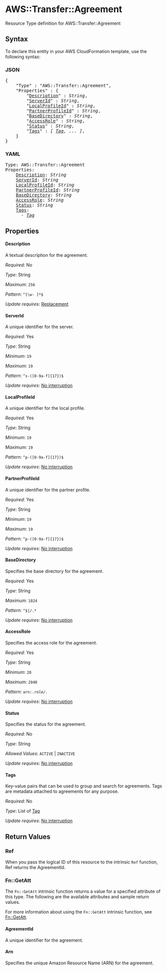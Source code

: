 # AWS::Transfer::Agreement

Resource Type definition for AWS::Transfer::Agreement

## Syntax

To declare this entity in your AWS CloudFormation template, use the following syntax:

### JSON

<pre>
{
    "Type" : "AWS::Transfer::Agreement",
    "Properties" : {
        "<a href="#description" title="Description">Description</a>" : <i>String</i>,
        "<a href="#serverid" title="ServerId">ServerId</a>" : <i>String</i>,
        "<a href="#localprofileid" title="LocalProfileId">LocalProfileId</a>" : <i>String</i>,
        "<a href="#partnerprofileid" title="PartnerProfileId">PartnerProfileId</a>" : <i>String</i>,
        "<a href="#basedirectory" title="BaseDirectory">BaseDirectory</a>" : <i>String</i>,
        "<a href="#accessrole" title="AccessRole">AccessRole</a>" : <i>String</i>,
        "<a href="#status" title="Status">Status</a>" : <i>String</i>,
        "<a href="#tags" title="Tags">Tags</a>" : <i>[ <a href="tag.md">Tag</a>, ... ]</i>,
    }
}
</pre>

### YAML

<pre>
Type: AWS::Transfer::Agreement
Properties:
    <a href="#description" title="Description">Description</a>: <i>String</i>
    <a href="#serverid" title="ServerId">ServerId</a>: <i>String</i>
    <a href="#localprofileid" title="LocalProfileId">LocalProfileId</a>: <i>String</i>
    <a href="#partnerprofileid" title="PartnerProfileId">PartnerProfileId</a>: <i>String</i>
    <a href="#basedirectory" title="BaseDirectory">BaseDirectory</a>: <i>String</i>
    <a href="#accessrole" title="AccessRole">AccessRole</a>: <i>String</i>
    <a href="#status" title="Status">Status</a>: <i>String</i>
    <a href="#tags" title="Tags">Tags</a>: <i>
      - <a href="tag.md">Tag</a></i>
</pre>

## Properties

#### Description

A textual description for the agreement.

_Required_: No

_Type_: String

_Maximum_: <code>256</code>

_Pattern_: <code>^[\w\- ]*$</code>

_Update requires_: [Replacement](https://docs.aws.amazon.com/AWSCloudFormation/latest/UserGuide/using-cfn-updating-stacks-update-behaviors.html#update-replacement)

#### ServerId

A unique identifier for the server.

_Required_: Yes

_Type_: String

_Minimum_: <code>19</code>

_Maximum_: <code>19</code>

_Pattern_: <code>^s-([0-9a-f]{17})$</code>

_Update requires_: [No interruption](https://docs.aws.amazon.com/AWSCloudFormation/latest/UserGuide/using-cfn-updating-stacks-update-behaviors.html#update-no-interrupt)

#### LocalProfileId

A unique identifier for the local profile.

_Required_: Yes

_Type_: String

_Minimum_: <code>19</code>

_Maximum_: <code>19</code>

_Pattern_: <code>^p-([0-9a-f]{17})$</code>

_Update requires_: [No interruption](https://docs.aws.amazon.com/AWSCloudFormation/latest/UserGuide/using-cfn-updating-stacks-update-behaviors.html#update-no-interrupt)

#### PartnerProfileId

A unique identifier for the partner profile.

_Required_: Yes

_Type_: String

_Minimum_: <code>19</code>

_Maximum_: <code>19</code>

_Pattern_: <code>^p-([0-9a-f]{17})$</code>

_Update requires_: [No interruption](https://docs.aws.amazon.com/AWSCloudFormation/latest/UserGuide/using-cfn-updating-stacks-update-behaviors.html#update-no-interrupt)

#### BaseDirectory

Specifies the base directory for the agreement.

_Required_: Yes

_Type_: String

_Maximum_: <code>1024</code>

_Pattern_: <code>^$|/.*</code>

_Update requires_: [No interruption](https://docs.aws.amazon.com/AWSCloudFormation/latest/UserGuide/using-cfn-updating-stacks-update-behaviors.html#update-no-interrupt)

#### AccessRole

Specifies the access role for the agreement.

_Required_: Yes

_Type_: String

_Minimum_: <code>20</code>

_Maximum_: <code>2048</code>

_Pattern_: <code>arn:.*role/.*</code>

_Update requires_: [No interruption](https://docs.aws.amazon.com/AWSCloudFormation/latest/UserGuide/using-cfn-updating-stacks-update-behaviors.html#update-no-interrupt)

#### Status

Specifies the status for the agreement.

_Required_: No

_Type_: String

_Allowed Values_: <code>ACTIVE</code> | <code>INACTIVE</code>

_Update requires_: [No interruption](https://docs.aws.amazon.com/AWSCloudFormation/latest/UserGuide/using-cfn-updating-stacks-update-behaviors.html#update-no-interrupt)

#### Tags

Key-value pairs that can be used to group and search for agreements. Tags are metadata attached to agreements for any purpose.

_Required_: No

_Type_: List of <a href="tag.md">Tag</a>

_Update requires_: [No interruption](https://docs.aws.amazon.com/AWSCloudFormation/latest/UserGuide/using-cfn-updating-stacks-update-behaviors.html#update-no-interrupt)

## Return Values

### Ref

When you pass the logical ID of this resource to the intrinsic `Ref` function, Ref returns the AgreementId.

### Fn::GetAtt

The `Fn::GetAtt` intrinsic function returns a value for a specified attribute of this type. The following are the available attributes and sample return values.

For more information about using the `Fn::GetAtt` intrinsic function, see [Fn::GetAtt](https://docs.aws.amazon.com/AWSCloudFormation/latest/UserGuide/intrinsic-function-reference-getatt.html).

#### AgreementId

A unique identifier for the agreement.

#### Arn

Specifies the unique Amazon Resource Name (ARN) for the agreement.

